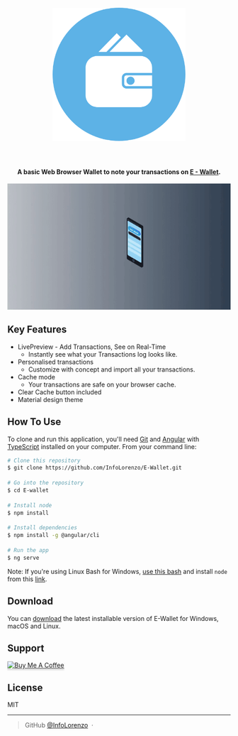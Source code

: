 <h1 align="center">
  <br>
  <a href="https://github.com/InfoLorenzo/E-Wallet" alt="E-Wallet" width="200">
   <img width="300" height="300" src="https://github.com/InfoLorenzo/E-Wallet/blob/master/Background/Github-Assets/E-Wallet-favicon.png">
  </a>
  <br>
    
  <br>
</h1>

<h4 align="center">A basic Web Browser Wallet to note your transactions on <a href="https://github.com/InfoLorenzo/E-Wallet" target="_blank">E - Wallet</a>.</h4>
<p align="center">
  <img width="auto" height="auto" src="https://github.com/InfoLorenzo/E-Wallet/blob/master/Background/Github-Assets/E-Wallet-utility.gif">
</p>

## Key Features

* LivePreview - Add Transactions, See on Real-Time
  - Instantly see what your Transactions log looks like.
* Personalised transactions
  - Customize with concept and import all your transactions.
* Cache mode
  - Your transactions are safe on your browser cache.
* Clear Cache button included
* Material design theme

## How To Use

To clone and run this application, you'll need [Git](https://git-scm.com) and [Angular](https://angular.io/) with [TypeScript](https://www.typescriptlang.org/) installed on your computer. From your command line:

```bash
# Clone this repository
$ git clone https://github.com/InfoLorenzo/E-Wallet.git

# Go into the repository
$ cd E-wallet

# Install node
$ npm install

# Install dependencies
$ npm install -g @angular/cli

# Run the app
$ ng serve
```

Note: If you're using Linux Bash for Windows, [use this bash](https://www.cygwin.com/) and install `node` from this [link](https://nodejs.org/).


## Download

You can [download](https://github.com/InfoLorenzo/E-Wallet) the latest installable version of E-Wallet for Windows, macOS and Linux.

## Support

<a href="https://www.buymeacoffee.com/LorenzoGomez" target="_blank"><img src="https://www.buymeacoffee.com/assets/img/custom_images/purple_img.png" alt="Buy Me A Coffee" style="height: 41px !important;width: 174px !important;box-shadow: 0px 3px 2px 0px rgba(190, 190, 190, 0.5) !important;-webkit-box-shadow: 0px 3px 2px 0px rgba(190, 190, 190, 0.5) !important;" ></a>

## License

MIT

---

> GitHub [@InfoLorenzo](https://github.com/InfoLorenzo) &nbsp;&middot;&nbsp;

